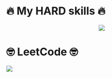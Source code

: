 # 🔥 My HARD skills 🔥
<p align="center">
  <a href="https://skillicons.dev">
    <img src="https://skillicons.dev/icons?i=python,postgres,mysql,sklearn,cpp,cs,django,git," />
  </a>
</p>

# 🤓 LeetCode 🤓
![](https://leetcard.jacoblin.cool/bepebdepd?animation=false)
<!--
**GermanPikel/GermanPikel** is a ✨ _special_ ✨ repository because its `README.md` (this file) appears on your GitHub profile.

Here are some ideas to get you started:

- 🔭 I’m currently working on ...
- 🌱 I’m currently learning ...
- 👯 I’m looking to collaborate on ...
- 🤔 I’m looking for help with ...
- 💬 Ask me about ...
- 📫 How to reach me: ...
- 😄 Pronouns: ...
- ⚡ Fun fact: ...
-->
